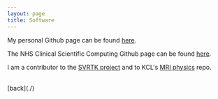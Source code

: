 ```yaml
---
layout: page
title: Software
---
```


My personal Github page can be found [here](https://github.com/tomaroberts).

The NHS Clinical Scientific Computing Github page can be found [here](https://gstt-csc.github.io/).

I am a contributor to the [SVRTK project](https://svrtk.github.io) and to KCL's [MRI physics](https://github.com/mriphysics) repo.

<br />
[back](./)
